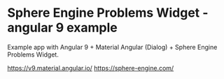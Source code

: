 # Sphere Engine Problems Widget - angular 9 example

Example app with Angular 9 + Material Angular (Dialog) + Sphere Engine Problems Widget.

https://v9.material.angular.io/
https://sphere-engine.com/
